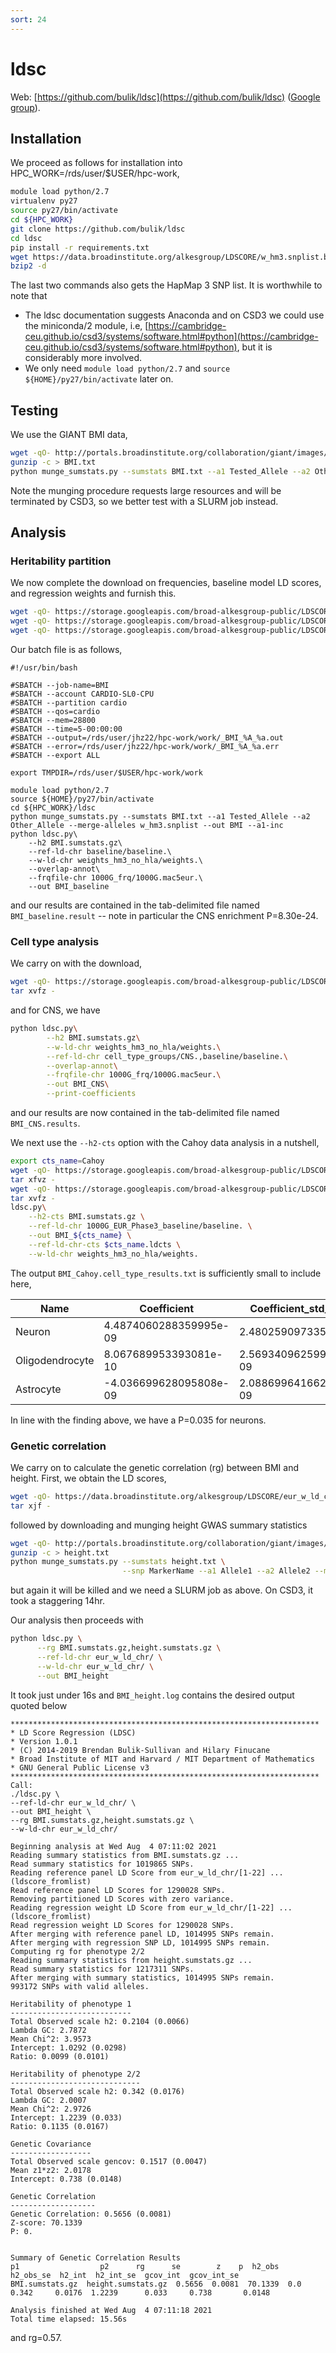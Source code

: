 ```yaml
---
sort: 24
---
```


# ldsc

Web: [https://github.com/bulik/ldsc](https://github.com/bulik/ldsc) ([Google group](https://groups.google.com/g/ldsc_users/)).

## Installation

We proceed as follows for installation into HPC_WORK=/rds/user/$USER/hpc-work,

```bash
module load python/2.7
virtualenv py27
source py27/bin/activate
cd ${HPC_WORK}
git clone https://github.com/bulik/ldsc
cd ldsc
pip install -r requirements.txt
wget https://data.broadinstitute.org/alkesgroup/LDSCORE/w_hm3.snplist.bz2 | \
bzip2 -d
```

The last two commands also gets the HapMap 3 SNP list. It is worthwhile to note that

- The ldsc documentation suggests Anaconda and on CSD3 we could use the miniconda/2 module, i.e, [https://cambridge-ceu.github.io/csd3/systems/software.html#python](https://cambridge-ceu.github.io/csd3/systems/software.html#python), but it is considerably more involved.
- We only need `module load python/2.7` and `source ${HOME}/py27/bin/activate` later on.

## Testing

We use the GIANT BMI data,

```bash
wget -qO- http://portals.broadinstitute.org/collaboration/giant/images/c/c8/Meta-analysis_Locke_et_al%2BUKBiobank_2018_UPDATED.txt.gz | \
gunzip -c > BMI.txt
python munge_sumstats.py --sumstats BMI.txt --a1 Tested_Allele --a2 Other_Allele --merge-alleles w_hm3.snplist --out BMI --a1-inc
```

Note the munging procedure requests large resources and will be terminated by CSD3, so we better test with a SLURM job instead.

## Analysis

### Heritability partition

We now complete the download on frequencies, baseline model LD scores, and regression weights and furnish this.

```bash
wget -qO- https://storage.googleapis.com/broad-alkesgroup-public/LDSCORE/1000G_Phase1_frq.tgz | tar xvfz -
wget -qO- https://storage.googleapis.com/broad-alkesgroup-public/LDSCORE/1000G_Phase1_baseline_ldscores.tgz | tar xvfz -
wget -qO- https://storage.googleapis.com/broad-alkesgroup-public/LDSCORE/weights_hm3_no_hla.tgz | tar xvfz -
```

Our batch file is as follows,

```
#!/usr/bin/bash

#SBATCH --job-name=BMI
#SBATCH --account CARDIO-SL0-CPU
#SBATCH --partition cardio
#SBATCH --qos=cardio
#SBATCH --mem=28800
#SBATCH --time=5-00:00:00
#SBATCH --output=/rds/user/jhz22/hpc-work/work/_BMI_%A_%a.out
#SBATCH --error=/rds/user/jhz22/hpc-work/work/_BMI_%A_%a.err
#SBATCH --export ALL

export TMPDIR=/rds/user/$USER/hpc-work/work

module load python/2.7
source ${HOME}/py27/bin/activate
cd ${HPC_WORK}/ldsc
python munge_sumstats.py --sumstats BMI.txt --a1 Tested_Allele --a2 Other_Allele --merge-alleles w_hm3.snplist --out BMI --a1-inc
python ldsc.py\
	--h2 BMI.sumstats.gz\
	--ref-ld-chr baseline/baseline.\
	--w-ld-chr weights_hm3_no_hla/weights.\
	--overlap-annot\
	--frqfile-chr 1000G_frq/1000G.mac5eur.\
	--out BMI_baseline
```

and our results are contained in the tab-delimited file named `BMI_baseline.result` -- note in particular the CNS enrichment P=8.30e-24.

### Cell type analysis

We carry on with the download,

```bash
wget -qO- https://storage.googleapis.com/broad-alkesgroup-public/LDSCORE/1000G_Phase1_cell_type_groups.tgz | \
tar xvfz -
```

and for CNS, we have

```bash
python ldsc.py\
        --h2 BMI.sumstats.gz\
        --w-ld-chr weights_hm3_no_hla/weights.\
        --ref-ld-chr cell_type_groups/CNS.,baseline/baseline.\
        --overlap-annot\
        --frqfile-chr 1000G_frq/1000G.mac5eur.\
        --out BMI_CNS\
        --print-coefficients
```

and our results are now contained in the tab-delimited file named `BMI_CNS.results`.

We next use the `--h2-cts` option with the Cahoy data analysis in a nutshell,

```bash
export cts_name=Cahoy
wget -qO- https://storage.googleapis.com/broad-alkesgroup-public/LDSCORE/LDSC_SEG_ldscores/${cts_name}_1000Gv3_ldscores.tgz | \
tar xfvz -
wget -qO- https://storage.googleapis.com/broad-alkesgroup-public/LDSCORE/1000G_Phase3_baseline_ldscores.tgz | \
tar xvfz -
ldsc.py\
    --h2-cts BMI.sumstats.gz \
    --ref-ld-chr 1000G_EUR_Phase3_baseline/baseline. \
    --out BMI_${cts_name} \
    --ref-ld-chr-cts $cts_name.ldcts \
    --w-ld-chr weights_hm3_no_hla/weights.
```

The output `BMI_Cahoy.cell_type_results.txt` is sufficiently small to include here,

| Name            | Coefficient            | Coefficient_std_error  | Coefficient_P_value  |
| --------------- | ---------------------- | ---------------------- | -------------------- |
| Neuron          | 4.4874060288359995e-09 | 2.48025909733557e-09   | 0.035206172355899706 |
| Oligodendrocyte | 8.067689953393081e-10  | 2.569340962599481e-09  | 0.376761120478732    |
| Astrocyte       | -4.036699628095808e-09 | 2.0886996416620756e-09 | 0.9733595763245972   |

In line with the finding above, we have a P=0.035 for neurons.

### Genetic correlation

We carry on to calculate the genetic correlation (rg) between BMI and height. First, we obtain the LD scores,

```bash
wget -qO- https://data.broadinstitute.org/alkesgroup/LDSCORE/eur_w_ld_chr.tar.bz2 | \
tar xjf -
```

followed by downloading and munging height GWAS summary statistics

```bash
wget -qO- http://portals.broadinstitute.org/collaboration/giant/images/0/01/GIANT_HEIGHT_Wood_et_al_2014_publicrelease_HapMapCeuFreq.txt.gz | \
gunzip -c > height.txt
python munge_sumstats.py --sumstats height.txt \
                         --snp MarkerName --a1 Allele1 --a2 Allele2 --merge-alleles w_hm3.snplist --p p --out height --a1-inc
```

but again it will be killed and we need a SLURM job as above. On CSD3, it took a staggering 14hr.

Our analysis then proceeds with

```bash
python ldsc.py \
      --rg BMI.sumstats.gz,height.sumstats.gz \
      --ref-ld-chr eur_w_ld_chr/ \
      --w-ld-chr eur_w_ld_chr/ \
      --out BMI_height
```

It took just under 16s and `BMI_height.log` contains the desired output quoted below

```
*********************************************************************
* LD Score Regression (LDSC)
* Version 1.0.1
* (C) 2014-2019 Brendan Bulik-Sullivan and Hilary Finucane
* Broad Institute of MIT and Harvard / MIT Department of Mathematics
* GNU General Public License v3
*********************************************************************
Call:
./ldsc.py \
--ref-ld-chr eur_w_ld_chr/ \
--out BMI_height \
--rg BMI.sumstats.gz,height.sumstats.gz \
--w-ld-chr eur_w_ld_chr/

Beginning analysis at Wed Aug  4 07:11:02 2021
Reading summary statistics from BMI.sumstats.gz ...
Read summary statistics for 1019865 SNPs.
Reading reference panel LD Score from eur_w_ld_chr/[1-22] ... (ldscore_fromlist)
Read reference panel LD Scores for 1290028 SNPs.
Removing partitioned LD Scores with zero variance.
Reading regression weight LD Score from eur_w_ld_chr/[1-22] ... (ldscore_fromlist)
Read regression weight LD Scores for 1290028 SNPs.
After merging with reference panel LD, 1014995 SNPs remain.
After merging with regression SNP LD, 1014995 SNPs remain.
Computing rg for phenotype 2/2
Reading summary statistics from height.sumstats.gz ...
Read summary statistics for 1217311 SNPs.
After merging with summary statistics, 1014995 SNPs remain.
993172 SNPs with valid alleles.

Heritability of phenotype 1
---------------------------
Total Observed scale h2: 0.2104 (0.0066)
Lambda GC: 2.7872
Mean Chi^2: 3.9573
Intercept: 1.0292 (0.0298)
Ratio: 0.0099 (0.0101)

Heritability of phenotype 2/2
-----------------------------
Total Observed scale h2: 0.342 (0.0176)
Lambda GC: 2.0007
Mean Chi^2: 2.9726
Intercept: 1.2239 (0.033)
Ratio: 0.1135 (0.0167)

Genetic Covariance
------------------
Total Observed scale gencov: 0.1517 (0.0047)
Mean z1*z2: 2.0178
Intercept: 0.738 (0.0148)

Genetic Correlation
-------------------
Genetic Correlation: 0.5656 (0.0081)
Z-score: 70.1339
P: 0.


Summary of Genetic Correlation Results
p1                  p2      rg      se        z    p  h2_obs  h2_obs_se  h2_int  h2_int_se  gcov_int  gcov_int_se
BMI.sumstats.gz  height.sumstats.gz  0.5656  0.0081  70.1339  0.0   0.342     0.0176  1.2239      0.033     0.738       0.0148

Analysis finished at Wed Aug  4 07:11:18 2021
Total time elapsed: 15.56s
```

and rg=0.57.
